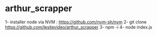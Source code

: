 # arthur_scrapper

1- installer node via NVM : https://github.com/nvm-sh/nvm
2- git clone https://github.com/lesitevideo/arthur_scrapper
3- npm -i
4- node index.js
